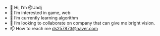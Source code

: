 - 👋 Hi, I’m @Uadj
- 👀 I’m interested in game, web
- 🌱 I’m currently learning algorithm
- 💞️ I’m looking to collaborate on company that can give me bright vision.
- 📫 How to reach me ds257873@naver.com

<!---
Uadj/Uadj is a ✨ special ✨ repository because its `README.md` (this file) appears on your GitHub profile.
You can click the Preview link to take a look at your changes.
--->
